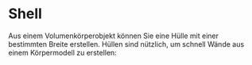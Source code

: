 # Shell

Aus einem Volumenkörperobjekt können Sie eine Hülle mit einer bestimmten Breite erstellen. Hüllen sind nützlich, um schnell Wände aus einem Körpermodell zu erstellen:

